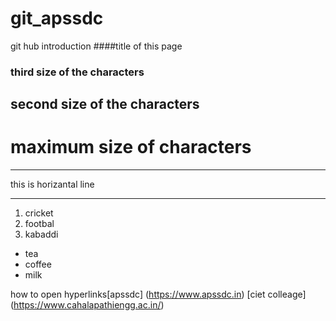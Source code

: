# git_apssdc
git hub introduction
####title of this page
### third size of the characters
## second size of the characters
# maximum size of characters

***
this is horizantal line
***

1. cricket
2. footbal
3. kabaddi

- tea
- coffee
- milk

how to open hyperlinks[apssdc] (https://www.apssdc.in)
[ciet colleage] (https://www.cahalapathiengg.ac.in/)
